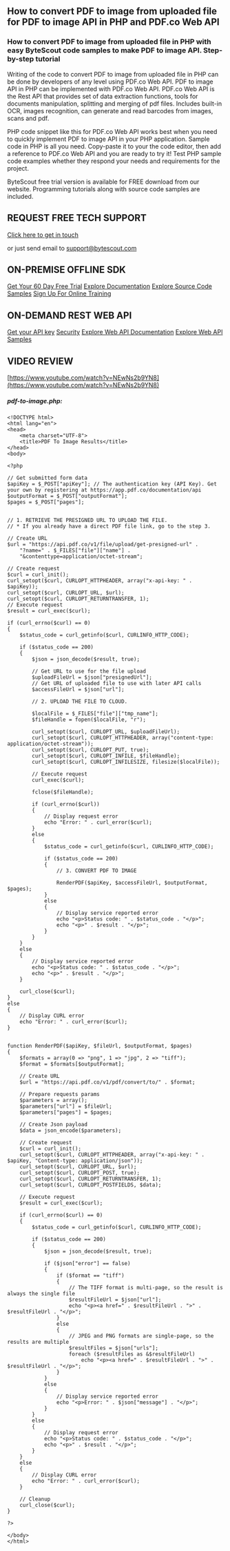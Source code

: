 ## How to convert PDF to image from uploaded file for PDF to image API in PHP and PDF.co Web API

### How to convert PDF to image from uploaded file in PHP with easy ByteScout code samples to make PDF to image API. Step-by-step tutorial

Writing of the code to convert PDF to image from uploaded file in PHP can be done by developers of any level using PDF.co Web API. PDF to image API in PHP can be implemented with PDF.co Web API. PDF.co Web API is the Rest API that provides set of data extraction functions, tools for documents manipulation, splitting and merging of pdf files. Includes built-in OCR, images recognition, can generate and read barcodes from images, scans and pdf.

PHP code snippet like this for PDF.co Web API works best when you need to quickly implement PDF to image API in your PHP application. Sample code in PHP is all you need. Copy-paste it to your the code editor, then add a reference to PDF.co Web API and you are ready to try it! Test PHP sample code examples whether they respond your needs and requirements for the project.

ByteScout free trial version is available for FREE download from our website. Programming tutorials along with source code samples are included.

## REQUEST FREE TECH SUPPORT

[Click here to get in touch](https://bytescout.zendesk.com/hc/en-us/requests/new?subject=PDF.co%20Web%20API%20Question)

or just send email to [support@bytescout.com](mailto:support@bytescout.com?subject=PDF.co%20Web%20API%20Question) 

## ON-PREMISE OFFLINE SDK 

[Get Your 60 Day Free Trial](https://bytescout.com/download/web-installer?utm_source=github-readme)
[Explore Documentation](https://bytescout.com/documentation/index.html?utm_source=github-readme)
[Explore Source Code Samples](https://github.com/bytescout/ByteScout-SDK-SourceCode/)
[Sign Up For Online Training](https://academy.bytescout.com/)


## ON-DEMAND REST WEB API

[Get your API key](https://app.pdf.co/signup?utm_source=github-readme)
[Security](https://pdf.co/security)
[Explore Web API Documentation](https://apidocs.pdf.co?utm_source=github-readme)
[Explore Web API Samples](https://github.com/bytescout/ByteScout-SDK-SourceCode/tree/master/PDF.co%20Web%20API)

## VIDEO REVIEW

[https://www.youtube.com/watch?v=NEwNs2b9YN8](https://www.youtube.com/watch?v=NEwNs2b9YN8)




<!-- code block begin -->

##### **pdf-to-image.php:**
    
```
<!DOCTYPE html>
<html lang="en">
<head>
    <meta charset="UTF-8">
    <title>PDF To Image Results</title>
</head>
<body>

<?php 

// Get submitted form data
$apiKey = $_POST["apiKey"]; // The authentication key (API Key). Get your own by registering at https://app.pdf.co/documentation/api
$outputFormat = $_POST["outputFormat"];
$pages = $_POST["pages"];


// 1. RETRIEVE THE PRESIGNED URL TO UPLOAD THE FILE.
// * If you already have a direct PDF file link, go to the step 3.

// Create URL
$url = "https://api.pdf.co/v1/file/upload/get-presigned-url" .
    "?name=" . $_FILES["file"]["name"] .
    "&contenttype=application/octet-stream";
    
// Create request
$curl = curl_init();
curl_setopt($curl, CURLOPT_HTTPHEADER, array("x-api-key: " . $apiKey));
curl_setopt($curl, CURLOPT_URL, $url);
curl_setopt($curl, CURLOPT_RETURNTRANSFER, 1);
// Execute request
$result = curl_exec($curl);

if (curl_errno($curl) == 0)
{
    $status_code = curl_getinfo($curl, CURLINFO_HTTP_CODE);
    
    if ($status_code == 200)
    {
        $json = json_decode($result, true);
        
        // Get URL to use for the file upload
        $uploadFileUrl = $json["presignedUrl"];
        // Get URL of uploaded file to use with later API calls
        $accessFileUrl = $json["url"];
        
        // 2. UPLOAD THE FILE TO CLOUD.
        
        $localFile = $_FILES["file"]["tmp_name"];
        $fileHandle = fopen($localFile, "r");
        
        curl_setopt($curl, CURLOPT_URL, $uploadFileUrl);
        curl_setopt($curl, CURLOPT_HTTPHEADER, array("content-type: application/octet-stream"));
        curl_setopt($curl, CURLOPT_PUT, true);
        curl_setopt($curl, CURLOPT_INFILE, $fileHandle);
        curl_setopt($curl, CURLOPT_INFILESIZE, filesize($localFile));

        // Execute request
        curl_exec($curl);
        
        fclose($fileHandle);
        
        if (curl_errno($curl))
        {
            // Display request error
            echo "Error: " . curl_error($curl);
        }
        else
        {
            $status_code = curl_getinfo($curl, CURLINFO_HTTP_CODE);
            
            if ($status_code == 200)
            {
                // 3. CONVERT PDF TO IMAGE
                
                RenderPDF($apiKey, $accessFileUrl, $outputFormat, $pages);
            }
            else
            {
                // Display service reported error
                echo "<p>Status code: " . $status_code . "</p>"; 
                echo "<p>" . $result . "</p>"; 
            }
        }
    }
    else
    {
        // Display service reported error
        echo "<p>Status code: " . $status_code . "</p>"; 
        echo "<p>" . $result . "</p>"; 
    }
    
    curl_close($curl);
}
else
{
    // Display CURL error
    echo "Error: " . curl_error($curl);
}


function RenderPDF($apiKey, $fileUrl, $outputFormat, $pages) 
{
    $formats = array(0 => "png", 1 => "jpg", 2 => "tiff");
    $format = $formats[$outputFormat];

    // Create URL
    $url = "https://api.pdf.co/v1/pdf/convert/to/" . $format;
        
    // Prepare requests params
    $parameters = array();
    $parameters["url"] = $fileUrl;
    $parameters["pages"] = $pages;

    // Create Json payload
    $data = json_encode($parameters);

    // Create request
    $curl = curl_init();
    curl_setopt($curl, CURLOPT_HTTPHEADER, array("x-api-key: " . $apiKey, "Content-type: application/json"));
    curl_setopt($curl, CURLOPT_URL, $url);
    curl_setopt($curl, CURLOPT_POST, true);
    curl_setopt($curl, CURLOPT_RETURNTRANSFER, 1);
    curl_setopt($curl, CURLOPT_POSTFIELDS, $data);

    // Execute request
    $result = curl_exec($curl);
    
    if (curl_errno($curl) == 0)
    {
        $status_code = curl_getinfo($curl, CURLINFO_HTTP_CODE);
        
        if ($status_code == 200)
        {
            $json = json_decode($result, true);
            
            if ($json["error"] == false)
            {
                if ($format == "tiff")
                {
                    // The TIFF format is multi-page, so the result is always the single file
                    $resultFileUrl = $json["url"];
                    echo "<p><a href=" . $resultFileUrl . ">" . $resultFileUrl . "</p>"; 
                }
                else
                {
                    // JPEG and PNG formats are single-page, so the results are multiple
                    $resultFiles = $json["urls"];
                    foreach ($resultFiles as &$resultFileUrl) 
                        echo "<p><a href=" . $resultFileUrl . ">" . $resultFileUrl . "</p>"; 
                }
            }
            else
            {
                // Display service reported error
                echo "<p>Error: " . $json["message"] . "</p>"; 
            }
        }
        else
        {
            // Display request error
            echo "<p>Status code: " . $status_code . "</p>"; 
            echo "<p>" . $result . "</p>"; 
        }
    }
    else
    {
        // Display CURL error
        echo "Error: " . curl_error($curl);
    }
    
    // Cleanup
    curl_close($curl);
}

?>

</body>
</html>
```

<!-- code block end -->